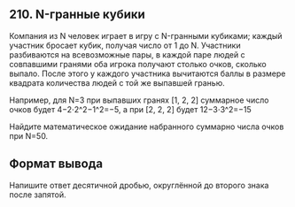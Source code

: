## 210. N-гранные кубики

Компания из N человек играет в игру с N-гранными кубиками; каждый участник бросает кубик, получая число от 
1 до N. Участники разбиваются на всевозможные пары, в каждой паре людей с совпавшими гранями оба игрока получают столько очков, сколько выпало. После этого у каждого участника вычитаются баллы в размере квадрата количества людей с той же выпавшей гранью.

Например, для N=3 при выпавших гранях [1, 2, 2] суммарное число очков будет 
4−2⋅2^2−1^2=−5, а при [2, 2, 2] будет 12−3⋅3^2=−15

Найдите математическое ожидание набранного суммарно числа очков при 
N=50.

## Формат вывода
Напишите ответ десятичной дробью, округлённой до второго знака после запятой.

